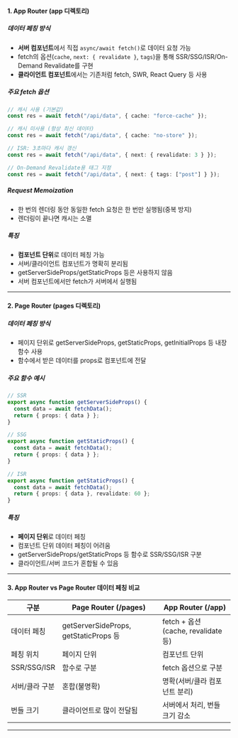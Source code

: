 #### 1. App Router (app 디렉토리)
##### 데이터 페칭 방식
- **서버 컴포넌트**에서 직접 `async/await fetch()`로 데이터 요청 가능
- fetch의 옵션(`cache`, `next: { revalidate }`, `tags`)을 통해 SSR/SSG/ISR/On-Demand Revalidate를 구현
- **클라이언트 컴포넌트**에서는 기존처럼 fetch, SWR, React Query 등 사용

##### 주요 fetch 옵션
```typescript
// 캐시 사용 (기본값)
const res = await fetch("/api/data", { cache: "force-cache" });

// 캐시 미사용 (항상 최신 데이터)
const res = await fetch("/api/data", { cache: "no-store" });

// ISR: 3초마다 캐시 갱신
const res = await fetch("/api/data", { next: { revalidate: 3 } });

// On-Demand Revalidate용 태그 지정
const res = await fetch("/api/data", { next: { tags: ["post"] } });
```

##### Request Memoization
- 한 번의 렌더링 동안 동일한 fetch 요청은 한 번만 실행됨(중복 방지)
- 렌더링이 끝나면 캐시는 소멸

##### 특징
- **컴포넌트 단위**로 데이터 페칭 가능
- 서버/클라이언트 컴포넌트가 명확히 분리됨
- getServerSideProps/getStaticProps 등은 사용하지 않음
- 서버 컴포넌트에서만 fetch가 서버에서 실행됨

---

#### 2. Page Router (pages 디렉토리)
##### 데이터 페칭 방식
- 페이지 단위로 getServerSideProps, getStaticProps, getInitialProps 등 내장 함수 사용
- 함수에서 받은 데이터를 props로 컴포넌트에 전달

##### 주요 함수 예시
```typescript
// SSR
export async function getServerSideProps() {
  const data = await fetchData();
  return { props: { data } };
}

// SSG
export async function getStaticProps() {
  const data = await fetchData();
  return { props: { data } };
}

// ISR
export async function getStaticProps() {
  const data = await fetchData();
  return { props: { data }, revalidate: 60 };
}
```

##### 특징
- **페이지 단위**로 데이터 페칭
- 컴포넌트 단위 데이터 페칭이 어려움
- getServerSideProps/getStaticProps 등 함수로 SSR/SSG/ISR 구분
- 클라이언트/서버 코드가 혼합될 수 있음

---

#### 3. App Router vs Page Router 데이터 페칭 비교

| 구분           | Page Router (/pages)                  | App Router (/app)                   |
| -------------- | ------------------------------------- | ----------------------------------- |
| 데이터 페칭    | getServerSideProps, getStaticProps 등 | fetch + 옵션 (cache, revalidate 등) |
| 페칭 위치      | 페이지 단위                           | 컴포넌트 단위                       |
| SSR/SSG/ISR    | 함수로 구분                           | fetch 옵션으로 구분                 |
| 서버/클라 구분 | 혼합(불명확)                          | 명확(서버/클라 컴포넌트 분리)       |
| 번들 크기      | 클라이언트로 많이 전달됨              | 서버에서 처리, 번들 크기 감소       |

---
